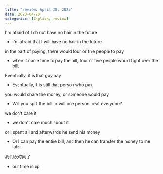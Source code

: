 ```yaml
---
title: "review: April 20, 2023"
date: 2023-04-20
categories: [English, review]
---
```




I'm afraid of I do not have no hair in the future

- I'm afraid that I will have no hair in the future
<!--ID: 1682353208079-->


in the part of paying, there would four or five people to pay

- when it came time to pay the bill, four or five people would fight over the bill.
<!--ID: 1682353208095-->


Eventually, it is that guy pay

- Eventually, it is still that person who pay.
<!--ID: 1682353208100-->


you would share the money, or someone would pay

- Will you split the bill or will one person treat everyone?
<!--ID: 1682353208104-->


we don't care it 

- we don't care much about it 
<!--ID: 1682353208108-->


or i spent all and afterwards he send his money

- Or I can pay the entire bill, and then he can transfer the money to me later.
<!--ID: 1682353208111-->


我们没时间了

- our time is up
<!--ID: 1682353208115-->
